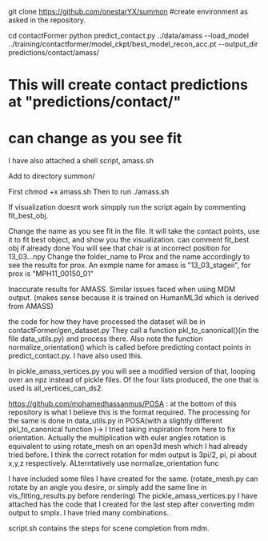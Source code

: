 git clone https://github.com/onestarYX/summon
#create environment as asked in the repository. 

cd contactFormer
python predict_contact.py ../data/amass --load_model ../training/contactformer/model_ckpt/best_model_recon_acc.pt --output_dir predictions/contact/amass/

# This will create contact predictions at "predictions/contact/"
# can change as you see fit 

I have also attached a shell script, amass.sh

Add to directory summon/

First chmod +x amass.sh
Then to run ./amass.sh

If visualization doesnt work simpply run the script again by commenting fit_best_obj. 

Change the name as you see fit in the file. 
It will take the contact points, use it to fit best object, 
and show you the visualization. can comment fit_best obj if already done
You will see that chair is at incorrect position for 13_03...npy 
Change the folder_name to Prox and the name accordingly 
to see the results for prox. 
An exmple name for amass is "13_03_stageii",
for prox is "MPH11_00150_01" 


Inaccurate results for AMASS. Similar issues faced when using MDM output. 
(makes sense because it is trained on HumanML3d which is derived from AMASS)

the code for how they have processed the dataset will be in contactFormer/gen_dataset.py
They call a function pkl_to_canonical()(in the file data_utils.py) and process there.
Also note the function normalize_orientation() which is called before predicting 
contact points in predict_contact.py. I have also used this.  

In pickle_amass_vertices.py you will see a modified version of that, looping over 
an npz instead of pickle files. Of the four lists produced, the one that is used 
is all_vertices_can_ds2. 

https://github.com/mohamedhassanmus/POSA : at the bottom of this repository is what
I believe this is the format required. The processing for the same is done in 
data_utils.py in POSA(with a slightly different pkl_to_canonical function )->
I tried taking inspiration from here to fix orientation. 
Actually the multiplication with euler angles rotation is equivalent to 
using rotate_mesh on an open3d mesh which I had already tried before. 
I think the correct rotation for mdm output is 3pi/2, pi, pi about x,y,z respectively. 
ALterntatively use normalize_orientation func 

I have included some files I have created for the same. (rotate_mesh.py can rotate by an angle you desire, or simply add the same line in vis_fitting_results.py before rendering)
The pickle_amass_vertices.py I have attached has the code that I created for the 
last step after converting mdm output to smplx. I have tried many combinations. 

script.sh contains the steps for scene completion from mdm. 